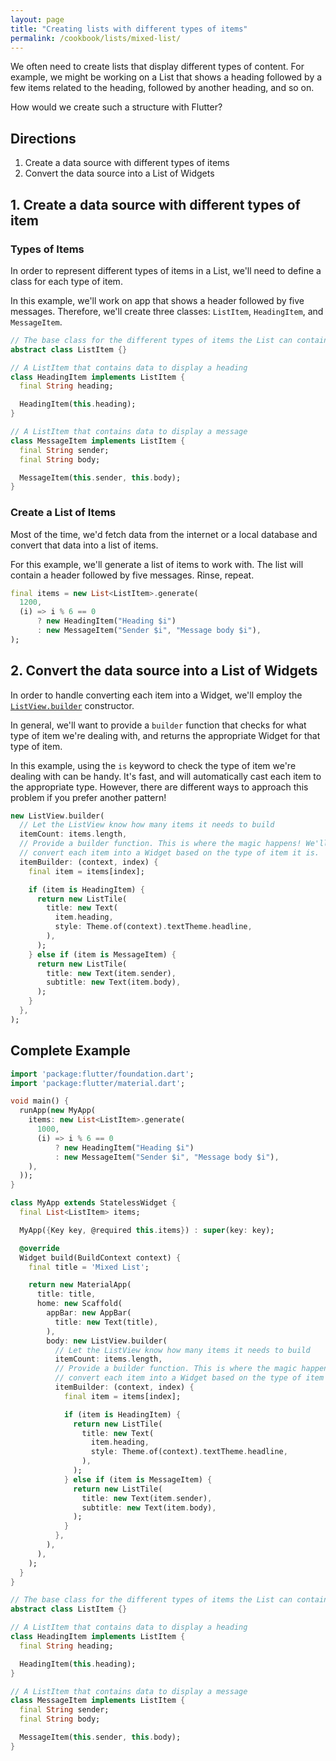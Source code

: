 ```yaml
---
layout: page
title: "Creating lists with different types of items"
permalink: /cookbook/lists/mixed-list/
---
```


We often need to create lists that display different types of content. For 
example, we might be working on a List that shows a heading followed by a few 
items related to the heading, followed by another heading, and so on.

How would we create such a structure with Flutter?

## Directions

  1. Create a data source with different types of items
  2. Convert the data source into a List of Widgets

## 1. Create a data source with different types of item

### Types of Items

In order to represent different types of items in a List, we'll need to define
a class for each type of item.

In this example, we'll work on app that shows a header followed by five 
messages. Therefore, we'll create three classes: `ListItem`, `HeadingItem`, 
and `MessageItem`.

```dart
// The base class for the different types of items the List can contain
abstract class ListItem {}

// A ListItem that contains data to display a heading
class HeadingItem implements ListItem {
  final String heading;

  HeadingItem(this.heading);
}

// A ListItem that contains data to display a message
class MessageItem implements ListItem {
  final String sender;
  final String body;

  MessageItem(this.sender, this.body);
}
```

### Create a List of Items

Most of the time, we'd fetch data from the internet or a local database and
convert that data into a list of items.
 
For this example, we'll generate a list of items to work with. The list will
contain a header followed by five messages. Rinse, repeat.

```dart
final items = new List<ListItem>.generate(
  1200,
  (i) => i % 6 == 0
      ? new HeadingItem("Heading $i")
      : new MessageItem("Sender $i", "Message body $i"),
);
```

## 2. Convert the data source into a List of Widgets

In order to handle converting each item into a Widget, we'll employ the
[`ListView.builder`](https://docs.flutter.io/flutter/widgets/ListView/ListView.builder.html)
constructor.

In general, we'll want to provide a `builder` function that checks for what type 
of item we're dealing with, and returns the appropriate Widget for that type of
item.

In this example, using the `is` keyword to check the type of item we're dealing 
with can be handy. It's fast, and will automatically cast each item to the 
appropriate type. However, there are different ways to approach this problem if 
you prefer another pattern!

```dart
new ListView.builder(
  // Let the ListView know how many items it needs to build
  itemCount: items.length,
  // Provide a builder function. This is where the magic happens! We'll
  // convert each item into a Widget based on the type of item it is.
  itemBuilder: (context, index) {
    final item = items[index];

    if (item is HeadingItem) {
      return new ListTile(
        title: new Text(
          item.heading,
          style: Theme.of(context).textTheme.headline,
        ),
      );
    } else if (item is MessageItem) {
      return new ListTile(
        title: new Text(item.sender),
        subtitle: new Text(item.body),
      );
    }
  },
);
```

## Complete Example

```dart
import 'package:flutter/foundation.dart';
import 'package:flutter/material.dart';

void main() {
  runApp(new MyApp(
    items: new List<ListItem>.generate(
      1000,
      (i) => i % 6 == 0
          ? new HeadingItem("Heading $i")
          : new MessageItem("Sender $i", "Message body $i"),
    ),
  ));
}

class MyApp extends StatelessWidget {
  final List<ListItem> items;

  MyApp({Key key, @required this.items}) : super(key: key);

  @override
  Widget build(BuildContext context) {
    final title = 'Mixed List';

    return new MaterialApp(
      title: title,
      home: new Scaffold(
        appBar: new AppBar(
          title: new Text(title),
        ),
        body: new ListView.builder(
          // Let the ListView know how many items it needs to build
          itemCount: items.length,
          // Provide a builder function. This is where the magic happens! We'll
          // convert each item into a Widget based on the type of item it is.
          itemBuilder: (context, index) {
            final item = items[index];

            if (item is HeadingItem) {
              return new ListTile(
                title: new Text(
                  item.heading,
                  style: Theme.of(context).textTheme.headline,
                ),
              );
            } else if (item is MessageItem) {
              return new ListTile(
                title: new Text(item.sender),
                subtitle: new Text(item.body),
              );
            }
          },
        ),
      ),
    );
  }
}

// The base class for the different types of items the List can contain
abstract class ListItem {}

// A ListItem that contains data to display a heading
class HeadingItem implements ListItem {
  final String heading;

  HeadingItem(this.heading);
}

// A ListItem that contains data to display a message
class MessageItem implements ListItem {
  final String sender;
  final String body;

  MessageItem(this.sender, this.body);
}
```

